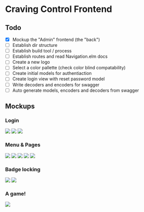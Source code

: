 # Craving Control Frontend

## Todo

- [x] Mockup the "Admin" frontend (the "back")
- [ ] Establish dir structure
- [ ] Establish build tool / process
- [ ] Establish routes and read Navigation.elm docs
- [ ] Create a new logo
- [ ] Select a color pallette (check color blind compatability)
- [ ] Create initial models for authentiaction
- [ ] Create login view with reset password model
- [ ] Write decoders and encoders for swagger 
- [ ] Auto generate models, encoders and decoders from swagger

## Mockups
### Login
![](assets/mockups/front/login.png)
![](assets/mockups/front/res.png)
![](assets/mockups/front/thx.png)

### Menu & Pages
![](assets/mockups/front/menu.png)
![](assets/mockups/front/games.png)
![](assets/mockups/front/badges.png)
![](assets/mockups/front/instr.png)
![](assets/mockups/front/set.png)

### Badge locking
![](assets/mockups/front/locked.png)
![](assets/mockups/front/ten.png)

### A game!
![](assets/mockups/front/vs.png)
